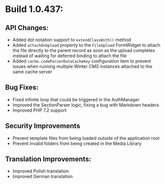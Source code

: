 # Build 1.0.437:

## API Changes:
- Added dot notation support to `extendClassWith()` method
- Added `attachOnUpload` property to the `FileUpload` FormWidget to attach the file directly to the parent record as soon as the upload completes instead of waiting for deferred binding to attach the file
- Added `cache.codeParserDataCacheKey` configuration item to prevent issues when running multiple Winter CMS instances attached to the same cache server

## Bug Fixes:
- Fixed infinite loop that could be triggered in the AuthManager
- Improved the SectionParser logic, fixing a bug with Markdown headers
- Improved PHP 7.2 support

## Security Improvements
- Prevent template files from being loaded outside of the application root
- Prevent invalid folders from being created in the Media Library

## Translation Improvements:
- Improved Polish translation
- Improved German translation